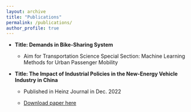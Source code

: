```yaml
---
layout: archive
title: "Publications"
permalink: /publications/
author_profile: true
---
```


 <!-- {% if author.googlescholar %}
  You can also find my articles on <u><a href="{{author.googlescholar}}">my Google Scholar profile</a>.</u>
{% endif %}

{% include base_path %}

{% for post in site.publications reversed %}
  {% include archive-single.html %}
{% endfor %} -->

* **Title: Demands in Bike-Sharing System**

  * Aim for Transportation Science Special Section: Machine Learning Methods for Urban Passenger Mobility

* **Title: The Impact of Industrial Policies in the New-Energy Vehicle Industry in China**

  * Published in Heinz Journal in Dec. 2022

  * [Download paper here](http://jingyanjiang.github.io/files/Jingyan_Jiang-The_Impact_of_Industrial_Policies_in_the_New-Energy_Vehicle_Industry_in-China_final.pdf)

